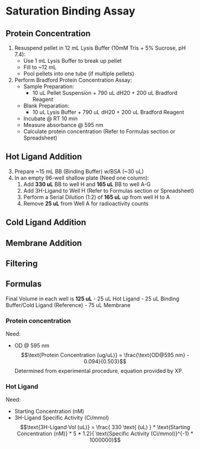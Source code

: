 # Saturation Binding Assay
## Protein Concentration
1. Resuspend pellet in 12 mL Lysis Buffer (10mM Tris + 5% Sucrose, pH 7.4):
    - Use 1 mL Lysis Buffer to break up pellet
    - Fill to ~12 mL
    - Pool pellets into one tube (if multiple pellets)
2. Perform Bradford Protein Concentration Assay:
    - Sample Preparation:
        - 10 uL Pellet Suspension + 790 uL dH20 + 200 uL Bradford Reagent
    - Blank Preparation:
        - 10 uL Lysis Buffer + 790 uL dH20 + 200 uL Bradford Reagent
    - Incubate @ RT 10 min
    - Measure absorbance @ 595 nm
    - Calculate protein concentration (Refer to Formulas section or Spreadsheet)
## Hot Ligand Addition
3. Prepare ~15 mL BB (Binding Buffer) w/BSA (~30 uL)
4. In an empty 96-well shallow plate (Need one column):
    1. Add **330 uL** BB to well H and **165 uL** BB to well A-G
    2. Add 3H-Ligand to Well H (Refer to Formulas section or Spreadsheet)
    3. Perform a Serial Dilution (1:2) of **165 uL** up from well H to A
    4. Remove **25 uL** from Well A for radioactivity counts

## Cold Ligand Addition

## Membrane Addition

## Filtering

## Formulas
Final Volume in each well is **125 uL**
    - 25 uL Hot Ligand
    - 25 uL Binding Buffer/Cold Ligand (Reference)
    - 75 uL Membrane

### Protein concentration
Need:
- OD @ 595 nm
$$\text{Protein Concentration (ug/uL)} = \frac{\text{OD@595 nm} - 0.094}{0.503}$$
Determined from experimental procedure, equation provided by XP.

### Hot Ligand
Need:
- Starting Concentration (nM)
- 3H-Ligand Specific Activity (Ci/mmol)
$$\text{3H-Ligand Vol (uL)} = \frac{ 330 \text{ (uL) } * \text{Starting Concentration (nM)} * 5 * 1.2}{ \text{Specific Activity (Ci/mmol)}^{-1} * 1000000}$$
